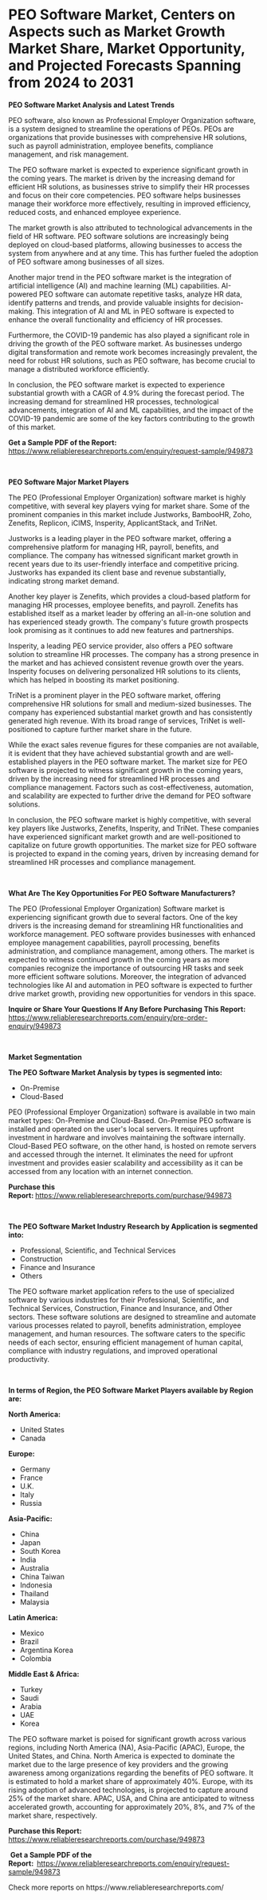 <p><h1>PEO Software Market, Centers on Aspects such as Market Growth Market Share, Market Opportunity, and Projected Forecasts Spanning from 2024 to 2031</h1></p><p><strong>PEO Software Market Analysis and Latest Trends</strong></p>
<p><p>PEO software, also known as Professional Employer Organization software, is a system designed to streamline the operations of PEOs. PEOs are organizations that provide businesses with comprehensive HR solutions, such as payroll administration, employee benefits, compliance management, and risk management.</p><p>The PEO software market is expected to experience significant growth in the coming years. The market is driven by the increasing demand for efficient HR solutions, as businesses strive to simplify their HR processes and focus on their core competencies. PEO software helps businesses manage their workforce more effectively, resulting in improved efficiency, reduced costs, and enhanced employee experience.</p><p>The market growth is also attributed to technological advancements in the field of HR software. PEO software solutions are increasingly being deployed on cloud-based platforms, allowing businesses to access the system from anywhere and at any time. This has further fueled the adoption of PEO software among businesses of all sizes.</p><p>Another major trend in the PEO software market is the integration of artificial intelligence (AI) and machine learning (ML) capabilities. AI-powered PEO software can automate repetitive tasks, analyze HR data, identify patterns and trends, and provide valuable insights for decision-making. This integration of AI and ML in PEO software is expected to enhance the overall functionality and efficiency of HR processes.</p><p>Furthermore, the COVID-19 pandemic has also played a significant role in driving the growth of the PEO software market. As businesses undergo digital transformation and remote work becomes increasingly prevalent, the need for robust HR solutions, such as PEO software, has become crucial to manage a distributed workforce efficiently.</p><p>In conclusion, the PEO software market is expected to experience substantial growth with a CAGR of 4.9% during the forecast period. The increasing demand for streamlined HR processes, technological advancements, integration of AI and ML capabilities, and the impact of the COVID-19 pandemic are some of the key factors contributing to the growth of this market.</p></p>
<p><strong>Get a Sample PDF of the Report:&nbsp;</strong> <a href="https://www.reliableresearchreports.com/enquiry/request-sample/949873">https://www.reliableresearchreports.com/enquiry/request-sample/949873</a></p>
<p>&nbsp;</p>
<p><strong>PEO Software Major Market Players</strong></p>
<p><p>The PEO (Professional Employer Organization) software market is highly competitive, with several key players vying for market share. Some of the prominent companies in this market include Justworks, BambooHR, Zoho, Zenefits, Replicon, iCIMS, Insperity, ApplicantStack, and TriNet.</p><p>Justworks is a leading player in the PEO software market, offering a comprehensive platform for managing HR, payroll, benefits, and compliance. The company has witnessed significant market growth in recent years due to its user-friendly interface and competitive pricing. Justworks has expanded its client base and revenue substantially, indicating strong market demand.</p><p>Another key player is Zenefits, which provides a cloud-based platform for managing HR processes, employee benefits, and payroll. Zenefits has established itself as a market leader by offering an all-in-one solution and has experienced steady growth. The company's future growth prospects look promising as it continues to add new features and partnerships.</p><p>Insperity, a leading PEO service provider, also offers a PEO software solution to streamline HR processes. The company has a strong presence in the market and has achieved consistent revenue growth over the years. Insperity focuses on delivering personalized HR solutions to its clients, which has helped in boosting its market positioning.</p><p>TriNet is a prominent player in the PEO software market, offering comprehensive HR solutions for small and medium-sized businesses. The company has experienced substantial market growth and has consistently generated high revenue. With its broad range of services, TriNet is well-positioned to capture further market share in the future.</p><p>While the exact sales revenue figures for these companies are not available, it is evident that they have achieved substantial growth and are well-established players in the PEO software market. The market size for PEO software is projected to witness significant growth in the coming years, driven by the increasing need for streamlined HR processes and compliance management. Factors such as cost-effectiveness, automation, and scalability are expected to further drive the demand for PEO software solutions.</p><p>In conclusion, the PEO software market is highly competitive, with several key players like Justworks, Zenefits, Insperity, and TriNet. These companies have experienced significant market growth and are well-positioned to capitalize on future growth opportunities. The market size for PEO software is projected to expand in the coming years, driven by increasing demand for streamlined HR processes and compliance management.</p></p>
<p>&nbsp;</p>
<p><strong>What Are The Key Opportunities For PEO Software Manufacturers?</strong></p>
<p><p>The PEO (Professional Employer Organization) Software market is experiencing significant growth due to several factors. One of the key drivers is the increasing demand for streamlining HR functionalities and workforce management. PEO software provides businesses with enhanced employee management capabilities, payroll processing, benefits administration, and compliance management, among others. The market is expected to witness continued growth in the coming years as more companies recognize the importance of outsourcing HR tasks and seek more efficient software solutions. Moreover, the integration of advanced technologies like AI and automation in PEO software is expected to further drive market growth, providing new opportunities for vendors in this space.</p></p>
<p><strong>Inquire or Share Your Questions If Any Before Purchasing This Report:</strong> <a href="https://www.reliableresearchreports.com/enquiry/pre-order-enquiry/949873">https://www.reliableresearchreports.com/enquiry/pre-order-enquiry/949873</a></p>
<p>&nbsp;</p>
<p><strong>Market Segmentation</strong></p>
<p><strong>The PEO Software Market Analysis by types is segmented into:</strong></p>
<p><ul><li>On-Premise</li><li>Cloud-Based</li></ul></p>
<p><p>PEO (Professional Employer Organization) software is available in two main market types: On-Premise and Cloud-Based. On-Premise PEO software is installed and operated on the user's local servers. It requires upfront investment in hardware and involves maintaining the software internally. Cloud-Based PEO software, on the other hand, is hosted on remote servers and accessed through the internet. It eliminates the need for upfront investment and provides easier scalability and accessibility as it can be accessed from any location with an internet connection.</p></p>
<p><strong>Purchase this Report:&nbsp;</strong><a href="https://www.reliableresearchreports.com/purchase/949873">https://www.reliableresearchreports.com/purchase/949873</a></p>
<p>&nbsp;</p>
<p><strong>The PEO Software Market Industry Research by Application is segmented into:</strong></p>
<p><ul><li>Professional, Scientific, and Technical Services</li><li>Construction</li><li>Finance and Insurance</li><li>Others</li></ul></p>
<p><p>The PEO software market application refers to the use of specialized software by various industries for their Professional, Scientific, and Technical Services, Construction, Finance and Insurance, and Other sectors. These software solutions are designed to streamline and automate various processes related to payroll, benefits administration, employee management, and human resources. The software caters to the specific needs of each sector, ensuring efficient management of human capital, compliance with industry regulations, and improved operational productivity.</p></p>
<p>&nbsp;</p>
<p><strong>In terms of Region, the PEO Software Market Players available by Region are:</strong></p>
<p>
    <p> <strong> North America: </strong>
        <ul>
            <li>United States</li>
            <li>Canada</li>
        </ul>
        </p> 
    <p> <strong> Europe: </strong>
        <ul>
            <li>Germany</li>
            <li>France</li>
            <li>U.K.</li>
            <li>Italy</li>
            <li>Russia</li>
        </ul>
        </p> 
    <p> <strong> Asia-Pacific: </strong>
        <ul>
            <li>China</li>
            <li>Japan</li>
            <li>South Korea</li>
            <li>India</li>
            <li>Australia</li>
            <li>China Taiwan</li>
            <li>Indonesia</li>
            <li>Thailand</li>
            <li>Malaysia</li>
        </ul>
        </p> 
    <p> <strong> Latin America: </strong>
        <ul>
            <li>Mexico</li>
            <li>Brazil</li>
            <li>Argentina Korea</li>
            <li>Colombia</li>
        </ul>
        </p> 
    <p> <strong> Middle East & Africa: </strong>
        <ul>
            <li>Turkey</li>
            <li>Saudi</li>
            <li>Arabia</li>
            <li>UAE</li>
            <li>Korea</li>
        </ul>
    </p>
    </p>
<p><p>The PEO software market is poised for significant growth across various regions, including North America (NA), Asia-Pacific (APAC), Europe, the United States, and China. North America is expected to dominate the market due to the large presence of key providers and the growing awareness among organizations regarding the benefits of PEO software. It is estimated to hold a market share of approximately 40%. Europe, with its rising adoption of advanced technologies, is projected to capture around 25% of the market share. APAC, USA, and China are anticipated to witness accelerated growth, accounting for approximately 20%, 8%, and 7% of the market share, respectively.</p></p>
<p><strong>Purchase this Report: </strong><a href="https://www.reliableresearchreports.com/purchase/949873">https://www.reliableresearchreports.com/purchase/949873</a></p>
<p>&nbsp;<strong>Get a Sample PDF of the Report:&nbsp;&nbsp;</strong><a href="https://www.reliableresearchreports.com/enquiry/request-sample/949873">https://www.reliableresearchreports.com/enquiry/request-sample/949873</a></p>
<p><strong></strong></p>
<p>Check more reports on https://www.reliableresearchreports.com/</p>
